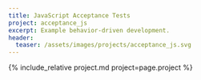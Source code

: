 ```yaml
---
title: JavaScript Acceptance Tests
project: acceptance_js
excerpt: Example behavior-driven development.
header:
  teaser: /assets/images/projects/acceptance_js.svg
---
```

{% include_relative project.md project=page.project %}